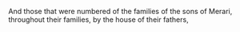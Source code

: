 And those that were numbered of the families of the sons of Merari, throughout their families, by the house of their fathers,

